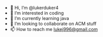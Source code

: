 - 👋 Hi, I’m @lukerduker4
- 👀 I’m interested in coding
- 🌱 I’m currently learning java
- 💞️ I’m looking to collaborate on ACM stuff
- 📫 How to reach me lukej996@gmail.com

<!---
lukerduker4/lukerduker4 is a ✨ special ✨ repository because its `README.md` (this file) appears on your GitHub profile.
You can click the Preview link to take a look at your changes.
--->
